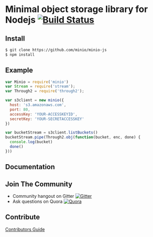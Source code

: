 # Minimal object storage library for Nodejs [![Build Status](https://travis-ci.org/minio/minio-js.svg)](https://travis-ci.org/minio/minio-js)

## Install

```sh
$ git clone https://github.com/minio/minio-js
$ npm install
```

## Example

```js
var Minio = require('minio')
var Stream = require('stream');
var Through2 = require('through2');

var s3client = new minio({
  host: 's3.amazonaws.com',
  port: 80,
  accessKey: 'YOUR-ACCESSKEYID',
  secretKey: 'YOUR-SECRETACCESSKEY'
})

var bucketStream = s3client.listBuckets()
bucketStream.pipe(Through2.obj(function(bucket, enc, done) {
  console.log(bucket)
  done()
}))
```

## Documentation

## Join The Community
* Community hangout on Gitter    [![Gitter](https://badges.gitter.im/Join%20Chat.svg)](https://gitter.im/minio/minio?utm_source=badge&utm_medium=badge&utm_campaign=pr-badge&utm_content=badge)
* Ask questions on Quora  [![Quora](http://upload.wikimedia.org/wikipedia/commons/thumb/5/57/Quora_logo.svg/55px-Quora_logo.svg.png)](http://www.quora.com/Minio)

## Contribute

[Contributors Guide](./CONTRIBUTING.md)
